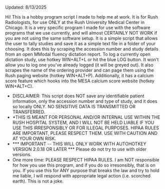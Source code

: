 Updated: 8/13/2025

Hi! This is a hobby program script I made to help me at work. It is for Rush Radiologists, for use ONLY at the Rush University Medical Center in Chicago. 
It is a very specific program I made for use with the software programs that we use currently, and will almost CERTAINLY NOT WORK if you are not using the same software setup.
It is a simple script that allows the user to tally studies and save it as a simple text file in a folder of your choosing. 
It does this by scraping the accession number and study details from an open MModal fluency dictation report. To log a currently open dictation study, use hotkey WIN+ALT+L or hit the blue LOG button. It won't allow you to log one you've already logged (it will be greyed out).
It also scrapes the name of the ordering provider and can page them using the Rush paging website (hotkey WIN+ALT+P).
Additionally, it has a calcium score feature which hooks into the MESA calcium score website (hotkey WIN+ALT+C).

- DISCLAIMER: This script does NOT save any identifiable patient information, only the accession number and type of study, and it does so locally ONLY. NO SENSITIVE DATA IS TRANSMITTED OR TRANSFERRED.
- *THIS IS MEANT FOR PERSONAL AND/OR INTERNAL USE WITHIN THE RUSH HOSPITAL SYSTEM, AND I WILL NOT BE HELD LIABLE IF YOU USE THIS IRRESPONSIBLY OR FOR ILLEGAL PURPOSES. HIPAA RULES ARE IMPORTANT, PLEASE RESPECT THEM. USE WITH CAUTION AND AT YOUR OWN RISK.
- *** IMPORTANT -- THIS WILL ONLY WORK WITH AUTOHOTKEY VERSION 2.0.18 OR LATER *** Please do not try to use with older versions. 
- One more time: PLEASE RESPECT HIPAA RULES. I am NOT responsible for how you use this program, and if you do so irresonsibly, that is on you. If you use this for ANY purpose that breaks the law and try to hold me liable, I will respond with appropriate legal action (i.e. scorched earth). This is not a joke.
